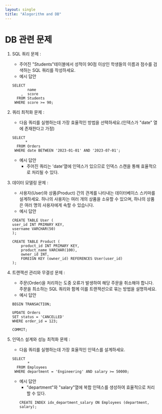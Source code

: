 ```yaml
---
layout: single
title: "Alogorithm and DB"
---
```


# DB 관련 문제
1. SQL 쿼리 문제 :
    - 주어진 "Students"테이블에서 성적이 90점 이상인 학생들의 이름과 점수를 검색하는 SQL 쿼리를 작성하세요.
    - 예시 답안
    ```
    SELECT 
           name
        ,  score
      FROM Students
     WHERE score >= 90;
    ```

2. 쿼리 최적화 문제 :
    - 다음 쿼리를 실행하는데 가장 효율적인 방법을 선택하세요.(인덱스가 "date" 열에 존재한다고 가정)
    ```
    SELECT 
          *
      FROM Orders
     WHERE date BETWEEN '2023-01-01' AND '2023-07-01';
    ```
    - 예시 답안
        - 주어진 쿼리는 'date'열에 인덱스가 있으므로 인덱스 스캔을 통해 효율적으로 처리될 수 있다.

3. 데이터 모델링 문제 :
    - 사용자(User)와 상품(Product) 간의 관계를 나타내는 데이터베이스 스키마를 설계하세요. 하나의 사용자는 여러 개의 상품을 소유할 수 있으며, 하나의 상품은 여러 명의 사용자에게 속할 수 있습니다.
    - 예시 답안
    ```
    CREATE TABLE User (
    user_id INT PRIMARY KEY,
    username VARCHAR(50)
    );

    CREATE TABLE Product (
        product_id INT PRIMARY KEY,
        product_name VARCHAR(100),
        owner_id INT,
        FOREIGN KEY (owner_id) REFERENCES User(user_id)
    );
    ```

4. 트랜잭션 관리와 무결성 문제 :
    - 주문(Order)을 처리하는 도중 오류가 발생하여 해당 주문을 취소해야 합니다. 주문을 최소하는 SQL 쿼리와 함께 이를 트랜잭션으로 묶는 방법을 설명하세요.
    - 예시 답안
    ```
    BEGIN TRANSACTION;

    UPDATE Orders
    SET status = 'CANCELLED'
    WHERE order_id = 123;

    COMMIT;
    ```

5. 인덱스 설계와 성능 최적화 문제 :
    - 다음 쿼리를 실행하는데 가장 효율적인 인덱스를 설계하세요.
    ```
    SELECT 
           *
      FROM Employees
     WHERE department = 'Engineering' AND salary >= 50000;
    ```
    - 예시 답안
        - "department"와 "salary"열에 복합  인덱스를 생성하여 효율적으로 처리할 수 있다.
        ```
        CREATE INDEX idx_department_salary ON Employees (department, salary);
        ```